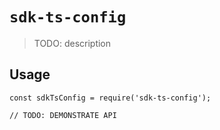 # `sdk-ts-config`

> TODO: description

## Usage

```
const sdkTsConfig = require('sdk-ts-config');

// TODO: DEMONSTRATE API
```
